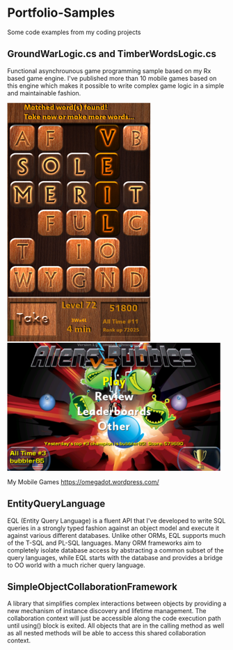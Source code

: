 # Portfolio-Samples
Some code examples from my coding projects

## GroundWarLogic.cs and TimberWordsLogic.cs
Functional asynchrounous game programming sample based on my Rx based game engine.  I've published more than 10 mobile games based on this engine which makes it possible to write complex game logic in a simple and maintainable fashion.

![Timber Words](/Images/timberwords.png)
![Aliens vs Bubbles](/Images/AliensVsBubbles.png)

My Mobile Games
https://omegadot.wordpress.com/


## EntityQueryLanguage
EQL (Entity Query Language) is a fluent API that I've developed to write SQL queries in a strongly typed fashion
against an object model and execute it against various different databases.  Unlike other ORMs,
EQL supports much of the T-SQL and PL-SQL languages.  Many ORM frameworks aim to completely 
isolate database access by abstracting a common subset of the query languages, while EQL starts with
the database and provides a bridge to OO world with a much richer query language.

## SimpleObjectCollaborationFramework
A library that simplifies complex interactions between objects by providing a new mechanism of instance discovery and lifetime management.  The collaboration context will just be accessible along the code execution path until using() block is exited.  All objects that are in the calling method as well as all nested methods will be able to access this shared collaboration context.

